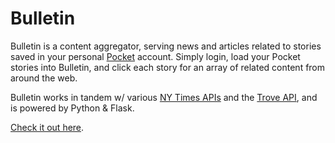 # Bulletin

Bulletin is a content aggregator, serving news and articles related to stories saved in your personal [Pocket](https://getpocket.com/) account. Simply login, load your Pocket stories into Bulletin, and click each story for an array of related content from around the web.

Bulletin works in tandem w/ various [NY Times APIs](http://developer.nytimes.com/docs) and the [Trove API](https://apiportal.washingtonpost.com/api/trove), and is powered by Python & Flask.

[Check it out here](http://bulletin.herokuapp.com/login).
